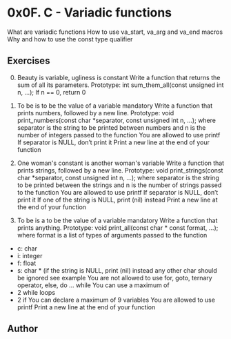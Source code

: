 # 0x0F. C - Variadic functions

What are variadic functions
How to use va_start, va_arg and va_end macros
Why and how to use the const type qualifier

## Exercises

0. Beauty is variable, ugliness is constant
Write a function that returns the sum of all its parameters.
Prototype: int sum_them_all(const unsigned int n, ...);
If n == 0, return 0

1. To be is to be the value of a variable mandatory
Write a function that prints numbers, followed by a new line.
Prototype: void print_numbers(const char *separator, const unsigned int n, ...);
where separator is the string to be printed between numbers
and n is the number of integers passed to the function
You are allowed to use printf
If separator is NULL, don’t print it
Print a new line at the end of your function

2. One woman's constant is another woman's variable
Write a function that prints strings, followed by a new line.
Prototype: void print_strings(const char *separator, const unsigned int n, ...);
where separator is the string to be printed between the strings
and n is the number of strings passed to the function
You are allowed to use printf
If separator is NULL, don’t print it
If one of the string is NULL, print (nil) instead
Print a new line at the end of your function

3. To be is a to be the value of a variable mandatory
Write a function that prints anything.
Prototype: void print_all(const char * const format, ...);
where format is a list of types of arguments passed to the function
* c: char
* i: integer
* f: float
* s: char * (if the string is NULL, print (nil) instead
any other char should be ignored
see example
You are not allowed to use for, goto, ternary operator, else, do ... while
You can use a maximum of
* 2 while loops
* 2 if
You can declare a maximum of 9 variables
You are allowed to use printf
Print a new line at the end of your function

## Author

